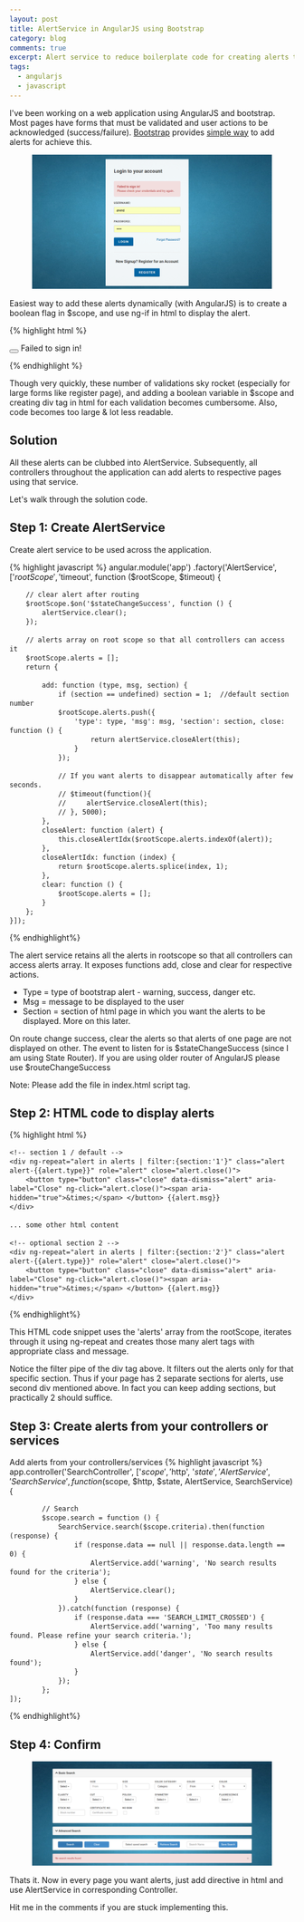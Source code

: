 ```yaml
---
layout: post
title: AlertService in AngularJS using Bootstrap
category: blog
comments: true
excerpt: Alert service to reduce boilerplate code for creating alerts throughout the application.
tags: 
  - angularjs
  - javascript
---
```


I've been working on a web application using AngularJS and bootstrap. 
Most pages have forms that must be validated and user actions to be acknowledged (success/failure). 
[Bootstrap](http://getbootstrap.com/) provides [simple way](http://getbootstrap.com/components/#alerts) to add alerts for achieve this.
     
<figure>
 <a href="/images/blog/sejal/login-alert.png"><img src="/images/blog/sejal/login-alert.png"></a>
</figure>

Easiest way to add these alerts dynamically (with AngularJS) is to create a boolean flag in $scope, and use ng-if in html to display the alert.

{% highlight html %}

<div ng-if="loginFailed" class="alert alert-danger alert-dismissible" role="alert">
  <button type="button" class="close" data-dismiss="alert" aria-label="Close"></button>
  Failed to sign in!
</div>

{% endhighlight %}

Though very quickly, these number of validations sky rocket (especially for large forms like register page), and adding a boolean 
variable in $scope and creating div tag in html for each validation becomes cumbersome. Also, code becomes too large & lot less readable.

## Solution

All these alerts can be clubbed into AlertService. Subsequently, all controllers throughout the application can add alerts to respective pages
using that service. 

Let's walk through the solution code.

## Step 1: Create AlertService

Create alert service to be used across the application. 

{% highlight javascript %}
angular.module('app')
    .factory('AlertService', ['$rootScope', '$timeout', function ($rootScope, $timeout) {

        // clear alert after routing
        $rootScope.$on('$stateChangeSuccess', function () {
            alertService.clear();
        });
        
        // alerts array on root scope so that all controllers can access it
        $rootScope.alerts = [];
        return {
        
            add: function (type, msg, section) {
                if (section == undefined) section = 1;  //default section number
                $rootScope.alerts.push({
                    'type': type, 'msg': msg, 'section': section, close: function () {
                        return alertService.closeAlert(this);
                    }
                });

                // If you want alerts to disappear automatically after few seconds.
                // $timeout(function(){
                //     alertService.closeAlert(this);
                // }, 5000);
            },
            closeAlert: function (alert) {
                this.closeAlertIdx($rootScope.alerts.indexOf(alert));
            },
            closeAlertIdx: function (index) {
                return $rootScope.alerts.splice(index, 1);
            },
            clear: function () {
                $rootScope.alerts = [];
            }
        };
    }]);
{% endhighlight%}


The alert service retains all the alerts in rootscope so that all controllers can access alerts array. 
It exposes functions add, close and clear for respective actions. 

- Type = type of bootstrap alert - warning, success, danger etc.  
- Msg = message to be displayed to the user  
- Section = section of html page in which you want the alerts to be displayed. More on this later.    

On route change success, clear the alerts so that alerts of one page are not displayed on other. 
The event to listen for is $stateChangeSuccess (since I am using State Router). 
 If you are using older router of AngularJS please use $routeChangeSuccess

Note: Please add the file in index.html script tag. 


## Step 2: HTML code to display alerts

{% highlight html %}

    <!-- section 1 / default -->
    <div ng-repeat="alert in alerts | filter:{section:'1'}" class="alert alert-{{alert.type}}" role="alert" close="alert.close()">
        <button type="button" class="close" data-dismiss="alert" aria-label="Close" ng-click="alert.close()"><span aria-hidden="true">&times;</span> </button> {{alert.msg}}
    </div>
    
    ... some other html content

    <!-- optional section 2 -->
    <div ng-repeat="alert in alerts | filter:{section:'2'}" class="alert alert-{{alert.type}}" role="alert" close="alert.close()">
        <button type="button" class="close" data-dismiss="alert" aria-label="Close" ng-click="alert.close()"><span aria-hidden="true">&times;</span> </button> {{alert.msg}}
    </div>

{% endhighlight%}

This HTML code snippet uses the 'alerts' array from the rootScope, iterates through it using ng-repeat and creates those many alert tags with appropriate class and message. 

Notice the filter pipe of the div tag above. It filters out the alerts only for that specific section. 
Thus if your page has 2 separate sections for alerts, use second div mentioned above. 
In fact you can keep adding sections, but practically 2 should suffice. 

## Step 3: Create alerts from your controllers or services

Add alerts from your controllers/services 
{% highlight javascript %}
app.controller('SearchController',
    ['$scope', '$http', '$state', 'AlertService', 'SearchService',
        function ($scope, $http, $state, AlertService, SearchService) {
            
            // Search
            $scope.search = function () {
                SearchService.search($scope.criteria).then(function (response) {
                    if (response.data == null || response.data.length == 0) {
                        AlertService.add('warning', 'No search results found for the criteria');
                    } else {
                        AlertService.clear();
                    }
                }).catch(function (response) {
                    if (response.data === 'SEARCH_LIMIT_CROSSED') {
                        AlertService.add('warning', 'Too many results found. Please refine your search criteria.');
                    } else {
                        AlertService.add('danger', 'No search results found');
                    }
                });
            };
    ]);
{% endhighlight%}
    
## Step 4: Confirm
<figure>
 <a href="/images/blog/sejal/search-results.png"><img src="/images/blog/sejal/search-results.png"></a>
</figure>

Thats it. Now in every page you want alerts, just add <alert-service> directive in html and use AlertService in corresponding Controller.

Hit me in the comments if you are stuck implementing this. 